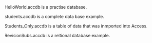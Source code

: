 HelloWorld.accdb is a practise database.

students.accdb is a complete data base example.

Students_Only.accdb is a table of data that was inmported into Access.

RevisionSubs.accdb is a reltional database example.
